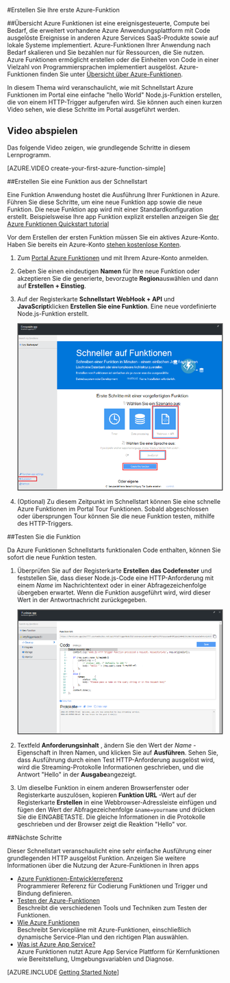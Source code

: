 <properties
   pageTitle="Erstellen Sie Ihre erste Azure-Funktion | Microsoft Azure"
   description="Erstellen Sie Ihre erste Azure-Funktion eine serverlose Anwendung in weniger als zwei Minuten."
   services="functions"
   documentationCenter="na"
   authors="ggailey777"
   manager="erikre"
   editor=""
   tags=""
/>

<tags
   ms.service="functions"
   ms.devlang="multiple"
   ms.topic="hero-article"
   ms.tgt_pltfrm="multiple"
   ms.workload="na"
   ms.date="09/08/2016"
   ms.author="glenga"/>

#<a name="create-your-first-azure-function"></a>Erstellen Sie Ihre erste Azure-Funktion

##<a name="overview"></a>Übersicht
Azure Funktionen ist eine ereignisgesteuerte, Compute bei Bedarf, die erweitert vorhandene Azure Anwendungsplattform mit Code ausgelöste Ereignisse in anderen Azure Services SaaS-Produkte sowie auf lokale Systeme implementiert. Azure-Funktionen Ihrer Anwendung nach Bedarf skalieren und Sie bezahlen nur für Ressourcen, die Sie nutzen. Azure Funktionen ermöglicht erstellen oder die Einheiten von Code in einer Vielzahl von Programmiersprachen implementiert ausgelöst. Azure-Funktionen finden Sie unter [Übersicht über Azure-Funktionen](functions-overview.md).

In diesem Thema wird veranschaulicht, wie mit Schnellstart Azure Funktionen im Portal eine einfache "hello World" Node.js-Funktion erstellen, die von einem HTTP-Trigger aufgerufen wird. Sie können auch einen kurzen Video sehen, wie diese Schritte im Portal ausgeführt werden.

## <a name="watch-the-video"></a>Video abspielen

Das folgende Video zeigen, wie grundlegende Schritte in diesem Lernprogramm. 

[AZURE.VIDEO create-your-first-azure-function-simple]

##<a name="create-a-function-from-the-quickstart"></a>Erstellen Sie eine Funktion aus der Schnellstart

Eine Funktion Anwendung hostet die Ausführung Ihrer Funktionen in Azure. Führen Sie diese Schritte, um eine neue Funktion app sowie die neue Funktion. Die neue Funktion app wird mit einer Standardkonfiguration erstellt. Beispielsweise Ihre app Funktion explizit erstellen anzeigen Sie [der Azure Funktionen Quickstart tutorial](functions-create-first-azure-function-azure-portal.md)

Vor dem Erstellen der ersten Funktion müssen Sie ein aktives Azure-Konto. Haben Sie bereits ein Azure-Konto [stehen kostenlose Konten](https://azure.microsoft.com/free/).

1. Zum [Portal Azure Funktionen](https://functions.azure.com/signin) und mit Ihrem Azure-Konto anmelden.

2. Geben Sie einen eindeutigen **Namen** für Ihre neue Funktion oder akzeptieren Sie die generierte, bevorzugte **Region**auswählen und dann auf **Erstellen + Einstieg**. 

3. Auf der Registerkarte **Schnellstart** **WebHook + API** und **JavaScript**klicken **Erstellen Sie eine Funktion**. Eine neue vordefinierte Node.js-Funktion erstellt. 

    ![](./media/functions-create-first-azure-function/function-app-quickstart-node-webhook.png)

4. (Optional) Zu diesem Zeitpunkt im Schnellstart können Sie eine schnelle Azure Funktionen im Portal Tour Funktionen.   Sobald abgeschlossen oder übersprungen Tour können Sie die neue Funktion testen, mithilfe des HTTP-Triggers.

##<a name="test-the-function"></a>Testen Sie die Funktion

Da Azure Funktionen Schnellstarts funktionalen Code enthalten, können Sie sofort die neue Funktion testen.

1. Überprüfen Sie auf der Registerkarte **Erstellen** **das Codefenster** und feststellen Sie, dass dieser Node.js-Code eine HTTP-Anforderung mit einem *Name* im Nachrichtentext oder in einer Abfragezeichenfolge übergeben erwartet. Wenn die Funktion ausgeführt wird, wird dieser Wert in der Antwortnachricht zurückgegeben.

    ![](./media/functions-create-first-azure-function/function-app-develop-tab-testing.png)

2. Textfeld **Anforderungsinhalt** , ändern Sie den Wert der *Name* -Eigenschaft in Ihren Namen, und klicken Sie auf **Ausführen**. Sehen Sie, dass Ausführung durch einen Test HTTP-Anforderung ausgelöst wird, wird die Streaming-Protokolle Informationen geschrieben, und die Antwort "Hello" in der **Ausgabe**angezeigt. 

3. Um dieselbe Funktion in einem anderen Browserfenster oder Registerkarte auszulösen, kopieren **Funktion URL** -Wert auf der Registerkarte **Erstellen** in eine Webbrowser-Adressleiste einfügen und fügen den Wert der Abfragezeichenfolge `&name=yourname` und drücken Sie die EINGABETASTE. Die gleiche Informationen in die Protokolle geschrieben und der Browser zeigt die Reaktion "Hello" vor.

##<a name="next-steps"></a>Nächste Schritte

Dieser Schnellstart veranschaulicht eine sehr einfache Ausführung einer grundlegenden HTTP ausgelöst Funktion. Anzeigen Sie weitere Informationen über die Nutzung der Azure-Funktionen in Ihren apps

+ [Azure Funktionen-Entwicklerreferenz](functions-reference.md)  
Programmierer Referenz für Codierung Funktionen und Trigger und Bindung definieren.
+ [Testen der Azure-Funktionen](functions-test-a-function.md)  
Beschreibt die verschiedenen Tools und Techniken zum Testen der Funktionen.
+ [Wie Azure Funktionen](functions-scale.md)  
Beschreibt Servicepläne mit Azure-Funktionen, einschließlich dynamische Service-Plan und den richtigen Plan auswählen. 
+ [Was ist Azure App Service?](../app-service/app-service-value-prop-what-is.md)  
Azure Funktionen nutzt Azure App Service Plattform für Kernfunktionen wie Bereitstellung, Umgebungsvariablen und Diagnose. 

[AZURE.INCLUDE [Getting Started Note](../../includes/functions-get-help.md)]
